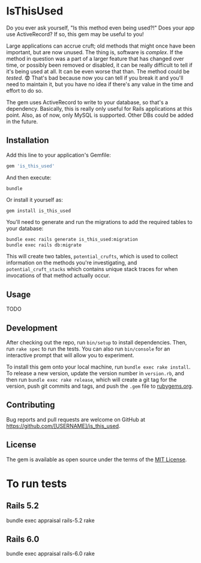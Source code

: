 # IsThisUsed

Do you ever ask yourself, "Is this method even being used?!" Does your app use ActiveRecord? If so, this gem may be
useful to you!

Large applications can accrue cruft; old methods that might once have been important, but are now unused. The thing is,
software is _complex_. If the method in question was a part of a larger feature that has changed over time, or possibly
been removed or disabled, it can be really difficult to tell if it's being used at all. It can be even worse that than.
The method could be _tested_. 😨 That's bad because now you can tell if you break it and you'll need to maintain it, but
you have no idea if there's any value in the time and effort to do so.

The gem uses ActiveRecord to write to your database, so that's a dependency. Basically, this is really only useful for
Rails applications at this point. Also, as of now, only MySQL is supported. Other DBs could be added in the future.

## Installation

Add this line to your application's Gemfile:

```ruby
gem 'is_this_used'
```

And then execute:

```
bundle
```

Or install it yourself as:

```
gem install is_this_used
```

You'll need to generate and run the migrations to add the required tables to your database:

```bash
bundle exec rails generate is_this_used:migration
bundle exec rails db:migrate 
```

This will create two tables, `potential_crufts`, which is used to collect information on the methods you're
investigating, and `potential_cruft_stacks` which contains unique stack traces for when invocations of that method
actually occur.

## Usage

TODO

## Development

After checking out the repo, run `bin/setup` to install dependencies. Then, run `rake spec` to run the tests. You can
also run `bin/console` for an interactive prompt that will allow you to experiment.

To install this gem onto your local machine, run `bundle exec rake install`. To release a new version, update the
version number in `version.rb`, and then run `bundle exec rake release`, which will create a git tag for the version,
push git commits and tags, and push the `.gem` file to [rubygems.org](https://rubygems.org).

## Contributing

Bug reports and pull requests are welcome on GitHub at https://github.com/[USERNAME]/is_this_used.

## License

The gem is available as open source under the terms of the [MIT License](https://opensource.org/licenses/MIT).

# To run tests

## Rails 5.2

bundle exec appraisal rails-5.2 rake

## Rails 6.0

bundle exec appraisal rails-6.0 rake
